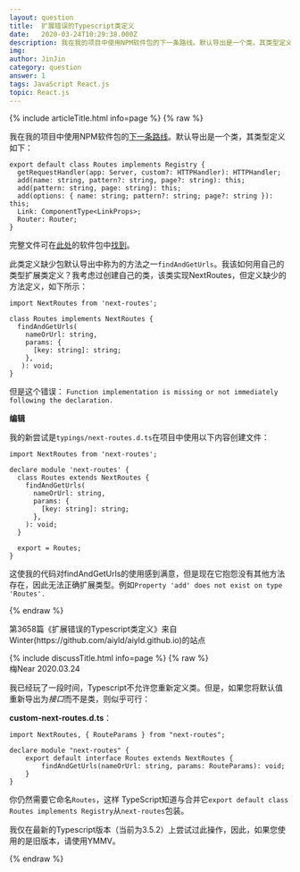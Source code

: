 ```yaml
---
layout: question
title:  扩展错误的Typescript类定义
date:   2020-03-24T10:29:38.000Z
description: 我在我的项目中使用NPM软件包的下一条路线。默认导出是一个类，其类型定义如下：export default class Routes implemen...
img: 
author: JinJin
category: question
answer: 1
tags: JavaScript React.js
topic: React.js
---
```

<div class="article-root">
  <div class="article">
    {% include articleTitle.html info=page %}
    {% raw %}
    <div class="article-content"><p><font style="vertical-align: inherit;"><font style="vertical-align: inherit;">我</font><font style="vertical-align: inherit;">在我的项目中</font><font style="vertical-align: inherit;">使用NPM软件包的</font></font><a href="https://github.com/fridays/next-routes/" rel="nofollow noreferrer"><font style="vertical-align: inherit;"><font style="vertical-align: inherit;">下一条路线</font></font></a><font style="vertical-align: inherit;"><font style="vertical-align: inherit;">。</font><font style="vertical-align: inherit;">默认导出是一个类，其类型定义如下：</font></font></p>

<pre><code>export default class Routes implements Registry {<font></font>
  getRequestHandler(app: Server, custom?: HTTPHandler): HTTPHandler;<font></font>
  add(name: string, pattern?: string, page?: string): this;<font></font>
  add(pattern: string, page: string): this;<font></font>
  add(options: { name: string; pattern?: string; page?: string }): this;<font></font>
  Link: ComponentType&lt;LinkProps&gt;;<font></font>
  Router: Router;<font></font>
}<font></font>
</code></pre>

<p><font style="vertical-align: inherit;"><font style="vertical-align: inherit;">完整文件可在</font></font><a href="https://github.com/fridays/next-routes/blob/master/typings/next-routes.d.ts" rel="nofollow noreferrer"><font style="vertical-align: inherit;"><font style="vertical-align: inherit;">此处</font></font></a><font style="vertical-align: inherit;"><font style="vertical-align: inherit;">的软件包中</font><a href="https://github.com/fridays/next-routes/blob/master/typings/next-routes.d.ts" rel="nofollow noreferrer"><font style="vertical-align: inherit;">找到</font></a><font style="vertical-align: inherit;">。</font></font></p>

<p><font style="vertical-align: inherit;"><font style="vertical-align: inherit;">此类定义缺少包默认导出中称为的方法之一</font></font><code>findAndGetUrls</code><font style="vertical-align: inherit;"><font style="vertical-align: inherit;">。</font><font style="vertical-align: inherit;">我该如何用自己的类型扩展类定义？</font><font style="vertical-align: inherit;">我考虑过创建自己的类，该类实现NextRoutes，但定义缺少的方法定义，如下所示：</font></font></p>

<pre><code>import NextRoutes from 'next-routes';<font></font>
<font></font>
class Routes implements NextRoutes {<font></font>
  findAndGetUrls(<font></font>
    nameOrUrl: string,<font></font>
    params: {<font></font>
      [key: string]: string;<font></font>
    },<font></font>
   ): void;<font></font>
}<font></font>
</code></pre>

<p><font style="vertical-align: inherit;"><font style="vertical-align: inherit;">但是这个错误： </font></font><code>Function implementation is missing or not immediately following the declaration.</code></p>

<p><strong><font style="vertical-align: inherit;"><font style="vertical-align: inherit;">编辑</font></font></strong></p>

<p><font style="vertical-align: inherit;"><font style="vertical-align: inherit;">我的新尝试是</font></font><code>typings/next-routes.d.ts</code><font style="vertical-align: inherit;"><font style="vertical-align: inherit;">在项目中使用以下内容</font><font style="vertical-align: inherit;">创建</font><font style="vertical-align: inherit;">文件：</font></font></p>

<pre><code>import NextRoutes from 'next-routes';<font></font>
<font></font>
declare module 'next-routes' {<font></font>
  class Routes extends NextRoutes {<font></font>
    findAndGetUrls(<font></font>
      nameOrUrl: string,<font></font>
      params: {<font></font>
        [key: string]: string;<font></font>
      },<font></font>
    ): void;<font></font>
  }<font></font>
<font></font>
  export = Routes;<font></font>
}<font></font>
</code></pre>

<p><font style="vertical-align: inherit;"><font style="vertical-align: inherit;">这使我的代码对findAndGetUrls的使用感到满意，但是现在它抱怨没有其他方法存在，因此无法正确扩展类型。</font><font style="vertical-align: inherit;">例如</font></font><code>Property 'add' does not exist on type 'Routes'.</code> </p></div>
    {% endraw %}
  </div>
  <p class="winter_mark">第3658篇《扩展错误的Typescript类定义》来自Winter(https://github.com/aiyld/aiyld.github.io)的站点</p>
  <div class="discuss-wrapper">
    {% include discussTitle.html info=page %}
    {% raw %}
    <div class="discuss-list">
    <div class="discuss-item">
        <div class="discuss-parent">
          <div class="discuss-meta">
            <span class="discuss-user">梅Near</span>
            <span class="discuss-time">2020.03.24</span>
          </div>
          <div class="discuss-comment"><p><font style="vertical-align: inherit;"><font style="vertical-align: inherit;">我已经玩了一段时间，Typescript不允许您重新定义类。</font><font style="vertical-align: inherit;">但是，如果您将默认值重新导出为</font></font><em><font style="vertical-align: inherit;"><font style="vertical-align: inherit;">接口</font></font></em><font style="vertical-align: inherit;"><font style="vertical-align: inherit;">而不是类</font><font style="vertical-align: inherit;">，则似乎可行</font><font style="vertical-align: inherit;">：</font></font></p>

<p><strong><font style="vertical-align: inherit;"><font style="vertical-align: inherit;">custom-next-routes.d.ts</font></font></strong><font style="vertical-align: inherit;"><font style="vertical-align: inherit;">：</font></font></p>

<pre><code>import NextRoutes, { RouteParams } from "next-routes";<font></font>
<font></font>
declare module "next-routes" {<font></font>
    export default interface Routes extends NextRoutes {<font></font>
        findAndGetUrls(nameOrUrl: string, params: RouteParams): void;<font></font>
    }<font></font>
}<font></font>
</code></pre>

<p><font style="vertical-align: inherit;"><font style="vertical-align: inherit;">你仍然需要它命名</font></font><code>Routes</code><font style="vertical-align: inherit;"><font style="vertical-align: inherit;">，这样 TypeScript知道与合并它</font></font><code>export default class Routes implements Registry</code><font style="vertical-align: inherit;"><font style="vertical-align: inherit;">从</font></font><code>next-routes</code><font style="vertical-align: inherit;"><font style="vertical-align: inherit;">包装。</font></font></p>

<p><font style="vertical-align: inherit;"><font style="vertical-align: inherit;">我仅在最新的Typescript版本（当前为3.5.2）上尝试过此操作，因此，如果您使用的是旧版本，请使用YMMV。</font></font></p></div>
        </div></div>
    </div>
    {% endraw %}
  </div>
<div>
